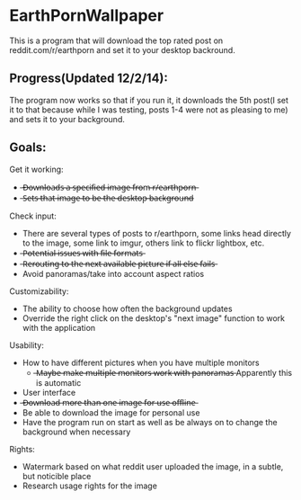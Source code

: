 EarthPornWallpaper
==================
This is a program that will download the top rated post on reddit.com/r/earthporn and set it to your desktop backround.

<h2>Progress(Updated 12/2/14):</h2>
The program now works so that if you run it, it downloads the 5th post(I set it to that because while I was testing, posts 1-4 were not as pleasing to me) and sets it to your background. 

<h2>Goals:</h2>
Get it working:
<ul>
    <li>̶D̶o̶w̶n̶l̶o̶a̶d̶s̶ ̶a̶ ̶s̶p̶e̶c̶i̶f̶i̶e̶d̶ ̶i̶m̶a̶g̶e̶ ̶f̶r̶o̶m̶ ̶r̶/̶e̶a̶r̶t̶h̶p̶o̶r̶n̶</li>
    <li>̶S̶e̶t̶s̶ ̶t̶h̶a̶t̶ ̶i̶m̶a̶g̶e̶ ̶t̶o̶ ̶b̶e̶ ̶t̶h̶e̶ ̶d̶e̶s̶k̶t̶o̶p̶ ̶b̶a̶c̶k̶g̶r̶o̶u̶n̶d̶</li>
</ul>
Check input:
<ul>
    <li>There are several types of posts to r/earthporn, some links head directly to the image, some link to imgur, others link to flickr lightbox, etc. </li>
    <li>̶P̶o̶t̶e̶n̶t̶i̶a̶l̶ ̶i̶s̶s̶u̶e̶s̶ ̶w̶i̶t̶h̶ ̶f̶i̶l̶e̶ ̶f̶o̶r̶m̶a̶t̶s̶</li>
    <li>̶R̶e̶r̶o̶u̶t̶i̶n̶g̶ ̶t̶o̶ ̶t̶h̶e̶ ̶n̶e̶x̶t̶ ̶a̶v̶a̶i̶l̶a̶b̶l̶e̶ ̶p̶i̶c̶t̶u̶r̶e̶ ̶i̶f̶ ̶a̶l̶l̶ ̶e̶l̶s̶e̶ ̶f̶a̶i̶l̶s̶</li>
    <li>Avoid panoramas/take into account aspect ratios</li>
</ul>
Customizability:
<ul>
    <li>The ability to choose how often the background updates</li>
    <li>Override the right click on the desktop's "next image" function to work with the application</li>
</ul>
Usability:
<ul>
    <li>How to have different pictures when you have multiple monitors
      <ul><li>̶M̶a̶y̶b̶e̶ ̶m̶a̶k̶e̶ ̶m̶u̶l̶t̶i̶p̶l̶e̶ ̶m̶o̶n̶i̶t̶o̶r̶s̶ ̶w̶o̶r̶k̶ ̶w̶i̶t̶h̶ ̶p̶a̶n̶o̶r̶a̶m̶a̶s̶ Apparently this is automatic</li></ul></li>
    <li>User interface</li>
    <li>̶D̶o̶w̶n̶l̶o̶a̶d̶ ̶m̶o̶r̶e̶ ̶t̶h̶a̶n̶ ̶o̶n̶e̶ ̶i̶m̶a̶g̶e̶ ̶f̶o̶r̶ ̶u̶s̶e̶ ̶o̶f̶f̶l̶i̶n̶e̶</li>
    <li>Be able to download the image for personal use</li>
    <li>Have the program run on start as well as be always on to change the background when necessary</li>
</ul>
Rights:
<ul>
    <li>Watermark based on what reddit user uploaded the image, in a subtle, but noticible place</li>
    <li>Research usage rights for the image</li>
</ul>
